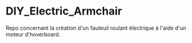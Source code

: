 # DIY_Electric_Armchair
Repo concernant la création d'un fauteuil roulant électrique à l'aide d'un moteur d'hoverboard.


